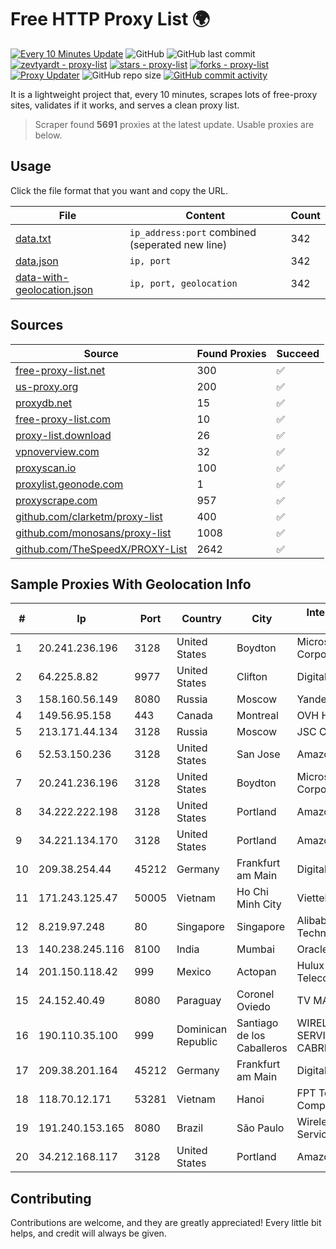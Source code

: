 
# Free HTTP Proxy List 🌍

[![Every 10 Minutes Update](https://github.com/mertguvencli/http-proxy-list/actions/workflows/main.yml/badge.svg?branch=main)](https://github.com/mertguvencli/http-proxy-list/actions/workflows/main.yml)
![GitHub](https://img.shields.io/github/license/mertguvencli/http-proxy-list)
![GitHub last commit](https://img.shields.io/github/last-commit/mertguvencli/http-proxy-list)
[![zevtyardt - proxy-list](https://img.shields.io/static/v1?label=zevtyardt&message=proxy-list&color=blue&logo=github)](https://github.com/zevtyardt/proxy-list "Go to GitHub repo")
[![stars - proxy-list](https://img.shields.io/github/stars/zevtyardt/proxy-list?style=social)](https://github.com/zevtyardt/proxy-list)
[![forks - proxy-list](https://img.shields.io/github/forks/zevtyardt/proxy-list?style=social)](https://github.com/zevtyardt/proxy-list)
[![Proxy Updater](https://github.com/zevtyardt/proxy-list/workflows/Proxy%20Updater/badge.svg)](https://github.com/zevtyardt/proxy-list/actions?query=workflow:"Proxy+Updater")
![GitHub repo size](https://img.shields.io/github/repo-size/zevtyardt/proxy-list)
[![GitHub commit activity](https://img.shields.io/github/commit-activity/m/zevtyardt/proxy-list?logo=commits)](https://github.com/zevtyardt/proxy-list/commits/main)

It is a lightweight project that, every 10 minutes, scrapes lots of free-proxy sites, validates if it works, and serves a clean proxy list.

> Scraper found **5691** proxies at the latest update. Usable proxies are below.

## Usage

Click the file format that you want and copy the URL.

|File|Content|Count|
|----|-------|-----|
|[data.txt](https://raw.githubusercontent.com/mertguvencli/http-proxy-list/main/proxy-list/data.txt)|`ip_address:port` combined (seperated new line)|342|
|[data.json](https://raw.githubusercontent.com/mertguvencli/http-proxy-list/main/proxy-list/data.json)|`ip, port`|342|
|[data-with-geolocation.json](https://raw.githubusercontent.com/mertguvencli/http-proxy-list/main/proxy-list/data-with-geolocation.json)|`ip, port, geolocation`|342|

## Sources

|Source|Found Proxies|Succeed|
|------|-------------|-------|
|[free-proxy-list.net](https://free-proxy-list.net)|300|✅|
|[us-proxy.org](https://www.us-proxy.org)|200|✅|
|[proxydb.net](http://proxydb.net)|15|✅|
|[free-proxy-list.com](https://free-proxy-list.com/?page=&port=&type%5B%5D=http&type%5B%5D=https&up_time=0&search=Search)|10|✅|
|[proxy-list.download](https://www.proxy-list.download/HTTP)|26|✅|
|[vpnoverview.com](https://vpnoverview.com/privacy/anonymous-browsing/free-proxy-servers)|32|✅|
|[proxyscan.io](https://www.proxyscan.io)|100|✅|
|[proxylist.geonode.com](https://proxylist.geonode.com/api/proxy-list?limit=300&page=1&sort_by=lastChecked&sort_type=desc&protocols=http,https)|1|✅|
|[proxyscrape.com](https://api.proxyscrape.com/v2/?request=displayproxies&protocol=http&timeout=10000&country=all&ssl=all&anonymity=all)|957|✅|
|[github.com/clarketm/proxy-list](https://raw.githubusercontent.com/clarketm/proxy-list/master/proxy-list-raw.txt)|400|✅|
|[github.com/monosans/proxy-list](https://raw.githubusercontent.com/monosans/proxy-list/main/proxies/http.txt)|1008|✅|
|[github.com/TheSpeedX/PROXY-List](https://raw.githubusercontent.com/TheSpeedX/PROXY-List/master/http.txt)|2642|✅|


## Sample Proxies With Geolocation Info

|#|Ip|Port|Country|City|Internet Service Provider|
|-|--|----|-------|----|-------------------------|
|1|20.241.236.196|3128|United States|Boydton|Microsoft Corporation|
|2|64.225.8.82|9977|United States|Clifton|DigitalOcean, LLC|
|3|158.160.56.149|8080|Russia|Moscow|Yandex.Cloud LLC|
|4|149.56.95.158|443|Canada|Montreal|OVH Hosting|
|5|213.171.44.134|3128|Russia|Moscow|JSC Comcor|
|6|52.53.150.236|3128|United States|San Jose|Amazon.com, Inc.|
|7|20.241.236.196|3128|United States|Boydton|Microsoft Corporation|
|8|34.222.222.198|3128|United States|Portland|Amazon.com, Inc.|
|9|34.221.134.170|3128|United States|Portland|Amazon.com, Inc.|
|10|209.38.254.44|45212|Germany|Frankfurt am Main|DigitalOcean, LLC|
|11|171.243.125.47|50005|Vietnam|Ho Chi Minh City|Viettel Corporation|
|12|8.219.97.248|80|Singapore|Singapore|Alibaba (US) Technology Co., Ltd.|
|13|140.238.245.116|8100|India|Mumbai|Oracle Corporation|
|14|201.150.118.42|999|Mexico|Actopan|Hulux Telecomunicaciones|
|15|24.152.40.49|8080|Paraguay|Coronel Oviedo|TV MAX CABLE S.A.|
|16|190.110.35.100|999|Dominican Republic|Santiago de los Caballeros|WIRELESS MULTI SERVICE VARGAS CABRERA, S. R. L|
|17|209.38.201.164|45212|Germany|Frankfurt am Main|DigitalOcean, LLC|
|18|118.70.12.171|53281|Vietnam|Hanoi|FPT Telecom Company|
|19|191.240.153.165|8080|Brazil|São Paulo|Wireless Comm Services LTDA|
|20|34.212.168.117|3128|United States|Portland|Amazon.com, Inc.|



## Contributing

Contributions are welcome, and they are greatly appreciated! Every
little bit helps, and credit will always be given.

